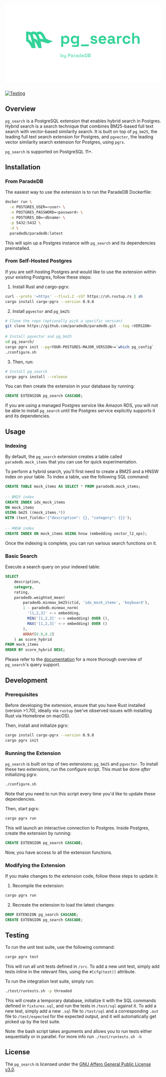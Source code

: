 <h1 align="center">
  <img src="../docs/logo/pg_search.svg" alt="pg_search" width="600px"></a>
<br>
</h1>

[![Testing](https://github.com/paradedb/paradedb/actions/workflows/test-pg_search.yml/badge.svg)](https://github.com/paradedb/paradedb/actions/workflows/test-pg_search.yml)

## Overview

`pg_search` is a PostgreSQL extension that enables hybrid search in Postgres. Hybrid
search is a search technique
that combines BM25-based full text search with vector-based similarity search. It is built
on top of `pg_bm25`, the leading full text search extension for Postgres, and `pgvector`,
the leading vector similarity search extension for Postgres, using `pgrx`.

`pg_search` is supported on PostgreSQL 11+.

## Installation

### From ParadeDB

The easiest way to use the extension is to run the ParadeDB Dockerfile:

```bash
docker run \
  -e POSTGRES_USER=<user> \
  -e POSTGRES_PASSWORD=<password> \
  -e POSTGRES_DB=<dbname> \
  -p 5432:5432 \
  -d \
  paradedb/paradedb:latest
```

This will spin up a Postgres instance with `pg_search` and its dependencies preinstalled.

### From Self-Hosted Postgres

If you are self-hosting Postgres and would like to use the extension within your existing
Postgres, follow these steps:

1. Install Rust and cargo-pgrx:

```bash
curl --proto '=https' --tlsv1.2 -sSf https://sh.rustup.rs | sh
cargo install cargo-pgrx --version 0.9.8
```

2. Install `pgvector` and `pg_bm25`:

```bash
# Clone the repo (optionally pick a specific version)
git clone https://github.com/paradedb/paradedb.git --tag <VERSION>

# Install pgvector and pg_bm25
cd pg_search/
cargo pgrx init --pg<YOUR-POSTGRES-MAJOR_VERSION>=`which pg_config`
./configure.sh
```

3. Then, run:

```bash
# Install pg_search
cargo pgrx install --release
```

You can then create the extension in your database by running:

```sql
CREATE EXTENSION pg_search CASCADE;
```

If you are using a managed Postgres service like Amazon RDS, you will not be able to
install `pg_search` until the Postgres service explicitly supports it and its
dependencies.

## Usage

### Indexing

By default, the `pg_search` extension creates a table called `paradedb.mock_items`
that you can use for quick experimentation.

To perform a hybrid search, you'll first need to create a BM25 and a HNSW index on
your table. To index a table, use the following SQL command:

```sql
CREATE TABLE mock_items AS SELECT * FROM paradedb.mock_items;

-- BM25 index
CREATE INDEX idx_mock_items
ON mock_items
USING bm25 ((mock_items.*))
WITH (text_fields='{"description": {}, "category": {}}');

-- HNSW index
CREATE INDEX ON mock_items USING hnsw (embedding vector_l2_ops);
```

Once the indexing is complete, you can run various search functions on it.

### Basic Search

Execute a search query on your indexed table:

```sql
SELECT
    description,
    category,
    rating,
    paradedb.weighted_mean(
        paradedb.minmax_bm25(ctid, 'idx_mock_items', 'keyboard'),
        1 - paradedb.minmax_norm(
          '[1,2,3]' <-> embedding,
          MIN('[1,2,3]' <-> embedding) OVER (),
          MAX('[1,2,3]' <-> embedding) OVER ()
        ),
        ARRAY[0.8,0.2]
    ) as score_hybrid
FROM mock_items
ORDER BY score_hybrid DESC;
```

Please refer to the [documentation](https://docs.paradedb.com/search/hybrid) for a more
thorough overview of `pg_search`'s query support.

## Development

### Prerequisites

Before developing the extension, ensure that you have Rust installed
(version >1.70), ideally via `rustup` (we've observed issues with installing Rust
via Homebrew on macOS).

Then, install and initialize pgrx:

```bash
cargo install cargo-pgrx --version 0.9.8
cargo pgrx init
```

### Running the Extension

`pg_search` is built on top of two extensions: `pg_bm25` and `pgvector`. To install
these two extensions, run the configure script. This must be done _after_ initializing
pgrx:

```bash
./configure.sh
```

Note that you need to run this script every time you'd like to update these dependencies.

Then, start pgrx:

```bash
cargo pgrx run
```

This will launch an interactive connection to Postgres. Inside Postgres, create
the extension by running:

```sql
CREATE EXTENSION pg_search CASCADE;
```

Now, you have access to all the extension functions.

### Modifying the Extension

If you make changes to the extension code, follow these steps to update it:

1. Recompile the extension:

```bash
cargo pgrx run
```

2. Recreate the extension to load the latest changes:

```sql
DROP EXTENSION pg_search CASCADE;
CREATE EXTENSION pg_search CASCADE;
```

## Testing

To run the unit test suite, use the following command:

```bash
cargo pgrx test
```

This will run all unit tests defined in `/src`. To add a new unit test, simply add
tests inline in the relevant files, using the `#[cfg(test)]` attribute.

To run the integration test suite, simply run:

```bash
./test/runtests.sh -p threaded
```

This will create a temporary database, initialize it with the SQL commands defined
in `fixtures.sql`, and run the tests in `/test/sql` against it. To add a new test,
simply add a new `.sql` file to `/test/sql` and a corresponding `.out` file to
`/test/expected` for the expected output, and it will automatically get picked up
by the test suite.

Note: the bash script takes arguments and allows you to run tests either sequentially
or in
parallel.
For more info run `./test/runtests.sh -h`

## License

The `pg_search` is licensed under
the [GNU Affero General Public License v3.0](../LICENSE).
